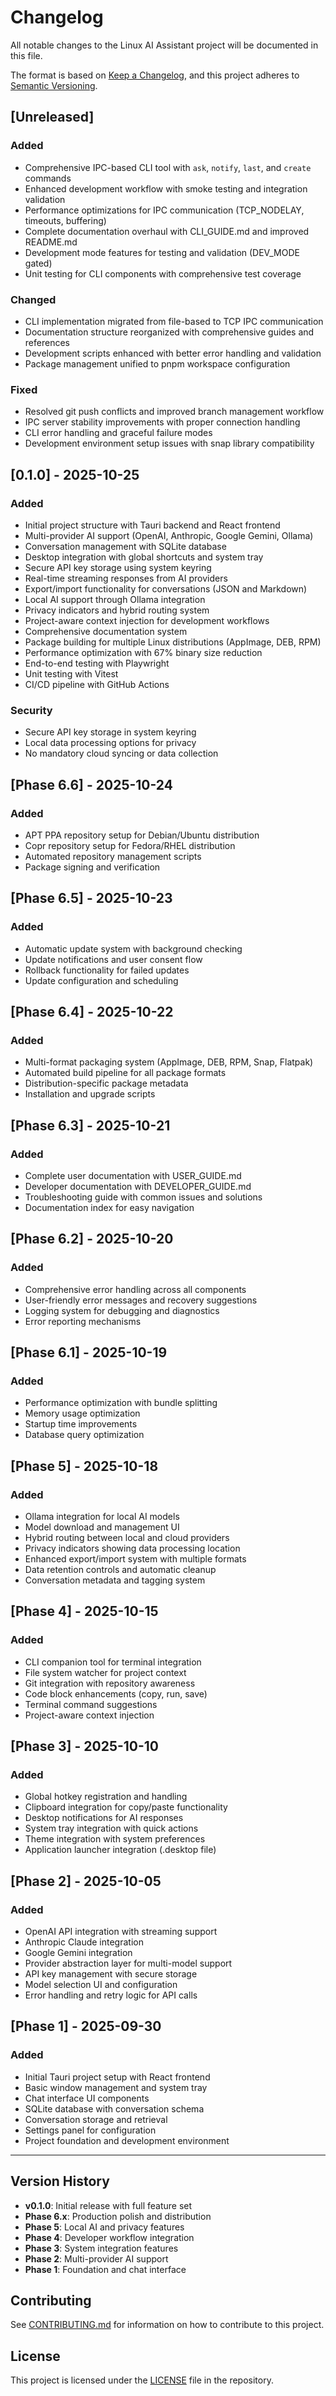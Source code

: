 # Changelog

All notable changes to the Linux AI Assistant project will be documented in this file.

The format is based on [Keep a Changelog](https://keepachangelog.com/en/1.0.0/),
and this project adheres to [Semantic Versioning](https://semver.org/spec/v2.0.0.html).

## [Unreleased]

### Added

- Comprehensive IPC-based CLI tool with `ask`, `notify`, `last`, and `create` commands
- Enhanced development workflow with smoke testing and integration validation
- Performance optimizations for IPC communication (TCP_NODELAY, timeouts, buffering)
- Complete documentation overhaul with CLI_GUIDE.md and improved README.md
- Development mode features for testing and validation (DEV_MODE gated)
- Unit testing for CLI components with comprehensive test coverage

### Changed

- CLI implementation migrated from file-based to TCP IPC communication
- Documentation structure reorganized with comprehensive guides and references
- Development scripts enhanced with better error handling and validation
- Package management unified to pnpm workspace configuration

### Fixed

- Resolved git push conflicts and improved branch management workflow
- IPC server stability improvements with proper connection handling
- CLI error handling and graceful failure modes
- Development environment setup issues with snap library compatibility

## [0.1.0] - 2025-10-25

### Added

- Initial project structure with Tauri backend and React frontend
- Multi-provider AI support (OpenAI, Anthropic, Google Gemini, Ollama)
- Conversation management with SQLite database
- Desktop integration with global shortcuts and system tray
- Secure API key storage using system keyring
- Real-time streaming responses from AI providers
- Export/import functionality for conversations (JSON and Markdown)
- Local AI support through Ollama integration
- Privacy indicators and hybrid routing system
- Project-aware context injection for development workflows
- Comprehensive documentation system
- Package building for multiple Linux distributions (AppImage, DEB, RPM)
- Performance optimization with 67% binary size reduction
- End-to-end testing with Playwright
- Unit testing with Vitest
- CI/CD pipeline with GitHub Actions

### Security

- Secure API key storage in system keyring
- Local data processing options for privacy
- No mandatory cloud syncing or data collection

## [Phase 6.6] - 2025-10-24

### Added

- APT PPA repository setup for Debian/Ubuntu distribution
- Copr repository setup for Fedora/RHEL distribution
- Automated repository management scripts
- Package signing and verification

## [Phase 6.5] - 2025-10-23

### Added

- Automatic update system with background checking
- Update notifications and user consent flow
- Rollback functionality for failed updates
- Update configuration and scheduling

## [Phase 6.4] - 2025-10-22

### Added

- Multi-format packaging system (AppImage, DEB, RPM, Snap, Flatpak)
- Automated build pipeline for all package formats
- Distribution-specific package metadata
- Installation and upgrade scripts

## [Phase 6.3] - 2025-10-21

### Added

- Complete user documentation with USER_GUIDE.md
- Developer documentation with DEVELOPER_GUIDE.md
- Troubleshooting guide with common issues and solutions
- Documentation index for easy navigation

## [Phase 6.2] - 2025-10-20

### Added

- Comprehensive error handling across all components
- User-friendly error messages and recovery suggestions
- Logging system for debugging and diagnostics
- Error reporting mechanisms

## [Phase 6.1] - 2025-10-19

### Added

- Performance optimization with bundle splitting
- Memory usage optimization
- Startup time improvements
- Database query optimization

## [Phase 5] - 2025-10-18

### Added

- Ollama integration for local AI models
- Model download and management UI
- Hybrid routing between local and cloud providers
- Privacy indicators showing data processing location
- Enhanced export/import system with multiple formats
- Data retention controls and automatic cleanup
- Conversation metadata and tagging system

## [Phase 4] - 2025-10-15

### Added

- CLI companion tool for terminal integration
- File system watcher for project context
- Git integration with repository awareness
- Code block enhancements (copy, run, save)
- Terminal command suggestions
- Project-aware context injection

## [Phase 3] - 2025-10-10

### Added

- Global hotkey registration and handling
- Clipboard integration for copy/paste functionality
- Desktop notifications for AI responses
- System tray integration with quick actions
- Theme integration with system preferences
- Application launcher integration (.desktop file)

## [Phase 2] - 2025-10-05

### Added

- OpenAI API integration with streaming support
- Anthropic Claude integration
- Google Gemini integration
- Provider abstraction layer for multi-model support
- API key management with secure storage
- Model selection UI and configuration
- Error handling and retry logic for API calls

## [Phase 1] - 2025-09-30

### Added

- Initial Tauri project setup with React frontend
- Basic window management and system tray
- Chat interface UI components
- SQLite database with conversation schema
- Conversation storage and retrieval
- Settings panel for configuration
- Project foundation and development environment

---

## Version History

- **v0.1.0**: Initial release with full feature set
- **Phase 6.x**: Production polish and distribution
- **Phase 5**: Local AI and privacy features
- **Phase 4**: Developer workflow integration
- **Phase 3**: System integration features
- **Phase 2**: Multi-provider AI support
- **Phase 1**: Foundation and chat interface

## Contributing

See [CONTRIBUTING.md](CONTRIBUTING.md) for information on how to contribute to this project.

## License

This project is licensed under the [LICENSE](LICENSE) file in the repository.

